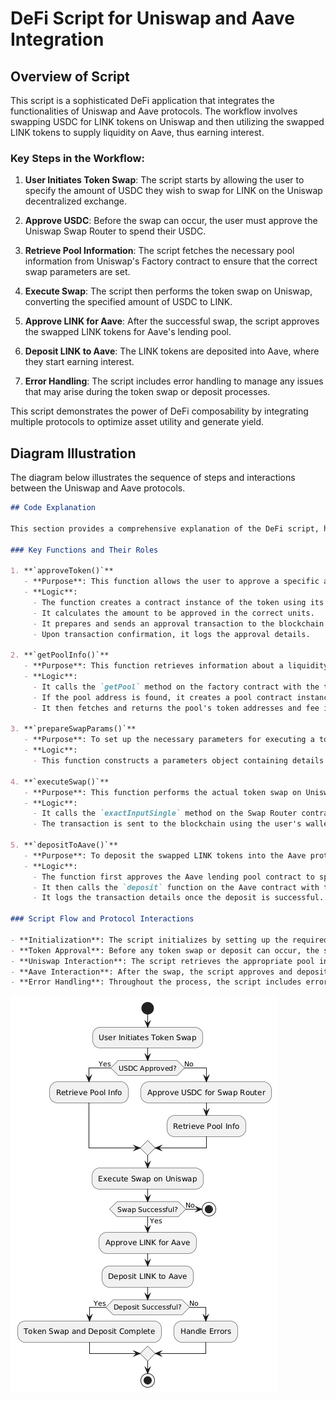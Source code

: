 # DeFi Script for Uniswap and Aave Integration

## Overview of Script

This script is a sophisticated DeFi application that integrates the functionalities of Uniswap and Aave protocols. The workflow involves swapping USDC for LINK tokens on Uniswap and then utilizing the swapped LINK tokens to supply liquidity on Aave, thus earning interest.

### Key Steps in the Workflow:

1. **User Initiates Token Swap**: The script starts by allowing the user to specify the amount of USDC they wish to swap for LINK on the Uniswap decentralized exchange.

2. **Approve USDC**: Before the swap can occur, the user must approve the Uniswap Swap Router to spend their USDC.

3. **Retrieve Pool Information**: The script fetches the necessary pool information from Uniswap's Factory contract to ensure that the correct swap parameters are set.

4. **Execute Swap**: The script then performs the token swap on Uniswap, converting the specified amount of USDC to LINK.

5. **Approve LINK for Aave**: After the successful swap, the script approves the swapped LINK tokens for Aave's lending pool.

6. **Deposit LINK to Aave**: The LINK tokens are deposited into Aave, where they start earning interest.

7. **Error Handling**: The script includes error handling to manage any issues that may arise during the token swap or deposit processes.

This script demonstrates the power of DeFi composability by integrating multiple protocols to optimize asset utility and generate yield.

## Diagram Illustration

The diagram below illustrates the sequence of steps and interactions between the Uniswap and Aave protocols.




```markdown
## Code Explanation

This section provides a comprehensive explanation of the DeFi script, highlighting the key functions, the logic behind them, and how the script interacts with the Uniswap and Aave protocols.

### Key Functions and Their Roles

1. **`approveToken()`**
   - **Purpose**: This function allows the user to approve a specific amount of a token (USDC) to be used by the Uniswap Swap Router contract.
   - **Logic**: 
     - The function creates a contract instance of the token using its address, ABI, and the user's wallet.
     - It calculates the amount to be approved in the correct units.
     - It prepares and sends an approval transaction to the blockchain.
     - Upon transaction confirmation, it logs the approval details.

2. **`getPoolInfo()`**
   - **Purpose**: This function retrieves information about a liquidity pool from Uniswap's Factory contract.
   - **Logic**:
     - It calls the `getPool` method on the factory contract with the token addresses and a fee tier.
     - If the pool address is found, it creates a pool contract instance.
     - It then fetches and returns the pool's token addresses and fee information.

3. **`prepareSwapParams()`**
   - **Purpose**: To set up the necessary parameters for executing a token swap on Uniswap.
   - **Logic**:
     - This function constructs a parameters object containing details like input and output token addresses, fee, recipient address, and the amount to be swapped.

4. **`executeSwap()`**
   - **Purpose**: This function performs the actual token swap on Uniswap using the provided swap parameters.
   - **Logic**:
     - It calls the `exactInputSingle` method on the Swap Router contract with the swap parameters to create a transaction.
     - The transaction is sent to the blockchain using the user's wallet, and the receipt is logged for verification.

5. **`depositToAave()`**
   - **Purpose**: To deposit the swapped LINK tokens into the Aave protocol to start earning interest.
   - **Logic**:
     - The function first approves the Aave lending pool contract to spend the LINK tokens.
     - It then calls the `deposit` function on the Aave contract with the LINK token details and the amount to be deposited.
     - It logs the transaction details once the deposit is successful.

### Script Flow and Protocol Interactions

- **Initialization**: The script initializes by setting up the required contract instances and configurations.
- **Token Approval**: Before any token swap or deposit can occur, the script ensures that the necessary approvals are in place.
- **Uniswap Interaction**: The script retrieves the appropriate pool information, prepares swap parameters, and executes the swap on Uniswap.
- **Aave Interaction**: After the swap, the script approves and deposits the LINK tokens into Aave, allowing the user to earn interest.
- **Error Handling**: Throughout the process, the script includes error handling mechanisms to manage exceptions and provide informative feedback to the user.

```


![Workflow Diagram](./Image/Diagram.png)
